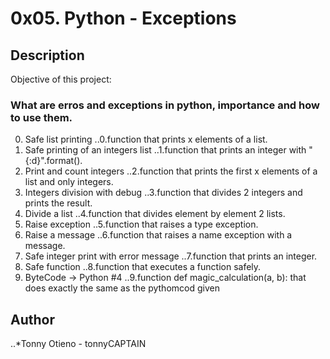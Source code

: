 # 0x05. Python - Exceptions

## Description

Objective of this project:
### What are erros and exceptions in python, importance and how to use them.

0. Safe list printing
..0.function that prints x elements of a list.
1. Safe printing of an integers list
..1.function that prints an integer with "{:d}".format().
2. Print and count integers
..2.function that prints the first x elements of a list and only integers.
3. Integers division with debug
..3.function that divides 2 integers and prints the result.
4. Divide a list
..4.function that divides element by element 2 lists.
5. Raise exception
..5.function that raises a type exception.
6. Raise a message
..6.function that raises a name exception with a message.
7. Safe integer print with error message
..7.function that prints an integer.
8. Safe function
..8.function that executes a function safely.
9. ByteCode -> Python #4
..9.function def magic_calculation(a, b): that does exactly the same as the pythomcod given

## Author
..*Tonny Otieno - tonnyCAPTAIN
